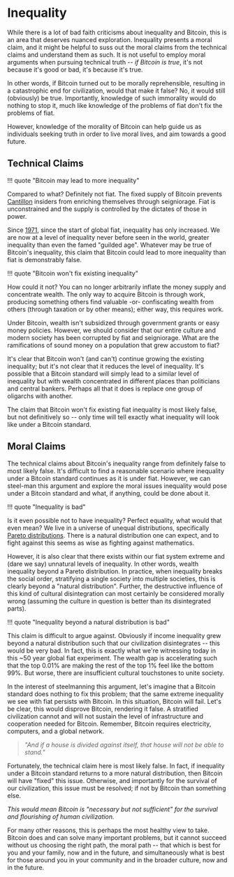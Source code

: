 # Inequality

While there is a lot of bad faith criticisms
 about inequality and Bitcoin,
 this is an area that deserves
 nuanced exploration.
Inequality presents a moral claim,
 and it might be helpful
 to suss out the moral claims
 from the technical claims
 and understand them as such.
It is not useful to employ moral arguments
 when pursuing technical truth
 -- *if Bitcoin is true*,
 it's not because it's good or bad,
 it's because it's true.

In other words, if Bitcoin
 turned out to be morally reprehensible,
 resulting in a catastrophic end for civilization,
 would that make it false?
No, it would still (obviously) be true.
Importantly, knowledge of such immorality 
 would do nothing to stop it, much like
 knowledge of the problems of fiat don't fix the problems of fiat.

However, knowledge of the morality
 of Bitcoin can help guide us as
 individuals seeking truth in order to 
 live moral lives, and aim towards
 a good future.




## Technical Claims

!!! quote "Bitcoin may lead to more inequality"

Compared to what?
Definitely not fiat.
The fixed supply of Bitcoin prevents
 [Cantillon](https://www.swfinstitute.org/news/89070/what-is-the-cantillon-effect-and-why-its-even-more-important-now)
 insiders from enriching themselves
 through seigniorage.
Fiat is unconstrained and the supply is
 controlled by the dictates of those in power.

Since [1971](https://wtfhappenedin1971.com/),
 since the start of global fiat,
 inequality has only increased.
We are now at a level of inequality
 never before seen in the world,
 greater inequality than
 even the famed "guilded age".
Whatever may be true of Bitcoin's
 inequality, this claim that
 Bitcoin could lead to more inequality
 than fiat is demonstrably false.


!!! quote "Bitcoin won't fix existing inequality"

How could it not?
You can no longer arbitrarily inflate
 the money supply and concentrate wealth.
The only way to acquire 
 Bitcoin is through work,
 producing
 something others find valuable
 -or-
 confiscating wealth from others
 (through taxation or by other means);
 either way, this requires work.

Under Bitcoin, 
 wealth isn't
 subsidized through government grants
 or easy money policies.
However, we should consider that our
 entire culture and modern society
 has been corrupted by fiat and seigniorage.
What are the ramifications
 of sound money on a population that
 grew accustom to fiat?

It's clear that Bitcoin won't (and can't)
 continue growing the existing inequality;
 but it's not clear that it reduces
 the level of
 inequality.
It's possible that a Bitcoin standard
 will simply lead to
 a similar level of inequality
 but with wealth concentrated in different
 places than politicians and central bankers.
Perhaps all that it does is replace one
 group of oligarchs with another.

The claim that Bitcoin won't fix
 existing fiat inequality
 is most likely false,
 but not definitively so --
 only time will tell exactly
 what inequality
 will look like 
 under a Bitcoin standard.









## Moral Claims

The technical claims about Bitcoin's inequality
 range from definitely false to most likely false.
It's difficult to find a reasonable scenario
 where inequality under a Bitcoin standard
 continues as it is under fiat.
However, we can steel-man this argument and
 explore the moral issues inequality would
 pose under a Bitcoin standard and what,
 if anything,
 could be done about it.


!!! quote "Inequality is bad"

Is it even possible not to have inequality?
Perfect equality, what would that even mean?
We live in a universe of unequal distributions, specifically
 [Pareto distributions](https://en.wikipedia.org/wiki/Pareto_distribution).
There is a natural distribution one can expect,
 and to fight against this seems as wise as
 fighting against mathematics.

However, it is also clear that there
 exists within our fiat system
 extreme and (dare we say)
 unnatural levels of inequality.
In other words,
 wealth inequality beyond a Pareto distribution.
In practice, when inequality breaks
 the social order, stratifying a single
 society into multiple societies, this
 is clearly beyond a "natural distribution".
Further, the destructive influence of this
 kind of cultural disintegration can most
 certainly be considered morally wrong
 (assuming the culture in question is
 better than its disintegrated parts).


!!! quote "Inequality beyond a natural distribution is bad"

This claim is difficult to argue against.
Obviously if income inequality grew beyond a
 natural distribution such that our civilization
 disintegrates -- this would be very bad.
In fact, this is exactly what we're witnessing
 today in this ~50 year global fiat experiment.
The wealth gap is accelerating such that the
 top 0.01% are making the rest of the top 1%
 feel like the bottom 99%.
But worse, there are insufficient cultural
 touchstones to unite society.

In the interest of steelmanning this argument,
 let's imagine that a Bitcoin standard
 does nothing to fix this problem;
 that the same extreme inequality we see
 with fiat persists with Bitcoin.
In this situation, Bitcoin will fail.
Let's be clear, this would disprove
 Bitcoin, rendering it false.
A stratified civilization cannot
 and will not sustain the level of
 infrastructure and cooperation needed
 for Bitcoin.
Remember, Bitcoin requires electricity,
 computers, and a global network.

> *"And if a house is divided against itself, that house will not be able to stand."*

Fortunately, the technical claim here is
 most likely false.
In fact, if inequality under a Bitcoin standard 
 returns to a more natural distribution,
 then Bitcoin will have "fixed" this issue.
Otherwise, and importantly for the survival
 of our civilization, this issue must be
 resolved;
 if not by Bitcoin than something else.

*This would mean Bitcoin is
 "necessary but not sufficient"
 for the survival and flourishing
 of human civilization.*

For many other reasons, this is perhaps
 the most healthy view to take.
Bitcoin does and can solve many important
 problems, but it cannot succeed
 without us choosing the right
 path, the moral path --
 that which is best for you and your family,
 now and in the future, and simultaneously
 what is best for those around you in your
 community and in the broader culture,
 now and in the future.





